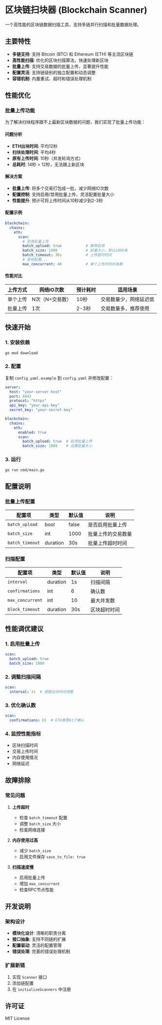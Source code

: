 # 区块链扫块器 (Blockchain Scanner)

一个高性能的区块链数据扫描工具，支持多链并行扫描和批量数据处理。

## 主要特性

- **多链支持**: 支持 Bitcoin (BTC) 和 Ethereum (ETH) 等主流区块链
- **高性能扫描**: 优化的区块扫描算法，快速处理新区块
- **批量上传**: 支持交易数据的批量上传，显著提升性能
- **配置灵活**: 支持链级别的独立配置和动态调整
- **容错机制**: 内置重试、超时和错误处理机制

## 性能优化

### 批量上传功能

为了解决扫块程序跟不上最新区块数据的问题，我们实现了批量上传功能：

#### 问题分析
- **ETH出块时间**: 平均12秒
- **扫块处理时间**: 平均4秒
- **原有上传时间**: 10秒（并发轮询方式）
- **总耗时**: 14秒 > 12秒，无法跟上新区块

#### 解决方案
- **批量上传**: 将多个交易打包成一批，减少网络IO次数
- **配置控制**: 支持启用/禁用批量上传，灵活配置批量大小
- **性能提升**: 预计可将上传时间从10秒减少到2-3秒

#### 配置示例
```yaml
blockchain:
  chains:
    eth:
      scan:
        # 启用批量上传
        batch_upload: true           # 推荐启用
        batch_size: 1000             # 批量大小，默认1000条
        batch_timeout: 30s           # 上传超时时间
        # 其他配置...
        max_concurrent: 40           # 单个上传时的并发数
```

#### 性能对比
| 上传方式 | 网络IO次数 | 预计耗时 | 适用场景 |
|---------|------------|----------|----------|
| 单个上传 | N次（N=交易数） | 10秒 | 交易数量少，网络延迟低 |
| 批量上传 | 1次 | 2-3秒 | 交易数量多，推荐使用 |

## 快速开始

### 1. 安装依赖
```bash
go mod download
```

### 2. 配置
复制 `config.yaml.example` 到 `config.yaml` 并修改配置：
```yaml
server:
  host: "your-server-host"
  port: 8443
  protocol: "https"
  api_key: "your-api-key"
  secret_key: "your-secret-key"

blockchain:
  chains:
    eth:
      enabled: true
      scan:
        batch_upload: true  # 启用批量上传
        batch_size: 1000    # 设置批量大小
```

### 3. 运行
```bash
go run cmd/main.go
```

## 配置说明

### 批量上传配置

| 配置项 | 类型 | 默认值 | 说明 |
|--------|------|--------|------|
| `batch_upload` | bool | false | 是否启用批量上传 |
| `batch_size` | int | 1000 | 批量上传的交易数量 |
| `batch_timeout` | duration | 30s | 批量上传超时时间 |

### 扫描配置

| 配置项 | 类型 | 默认值 | 说明 |
|--------|------|--------|------|
| `interval` | duration | 1s | 扫描间隔 |
| `confirmations` | int | 6 | 确认数 |
| `max_concurrent` | int | 10 | 最大并发数 |
| `block_timeout` | duration | 30s | 区块超时时间 |

## 性能调优建议

### 1. 启用批量上传
```yaml
scan:
  batch_upload: true
  batch_size: 1000
```

### 2. 调整扫描间隔
```yaml
scan:
  interval: 1s  # 根据出块时间调整
```

### 3. 优化确认数
```yaml
scan:
  confirmations: 61  # ETH推荐61个确认
```

### 4. 监控性能指标
- 区块扫描时间
- 交易上传时间
- 内存使用情况
- 网络延迟

## 故障排除

### 常见问题

1. **上传超时**
   - 检查 `batch_timeout` 配置
   - 调整 `batch_size` 大小
   - 检查网络连接

2. **内存使用过高**
   - 减少 `batch_size`
   - 启用文件保存 `save_to_file: true`

3. **扫描速度慢**
   - 启用批量上传
   - 增加 `max_concurrent`
   - 检查RPC节点性能

## 开发说明

### 架构设计
- **模块化设计**: 清晰的职责分离
- **接口抽象**: 支持不同链的扩展
- **配置驱动**: 灵活的配置管理
- **错误处理**: 完善的错误处理机制

### 扩展新链
1. 实现 `Scanner` 接口
2. 添加链配置
3. 在 `initializeScanners` 中注册

## 许可证

MIT License

